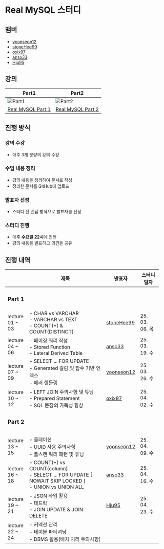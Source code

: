 # Real MySQL 스터디

## 맴버

- [yoonseon12](https://github.com/yoonseon12)
- [stoneHee99](https://github.com/stoneHee99)
- [oxix97](https://github.com/oxix97)
- [anso33](https://github.com/anso33)
- [Hju95](https://github.com/Hju95)

## 강의

| Part1                                                                                            | Part2                                                                                            |
|--------------------------------------------------------------------------------------------------|--------------------------------------------------------------------------------------------------|
| ![Part1](https://github.com/user-attachments/assets/8a42ebed-56f1-485b-907a-45445ca42e83)        | ![Part2](https://github.com/user-attachments/assets/ca86601a-6cd8-482f-b739-8b563cc4b672)        |
| <div align="center">[Real MySQL Part 1](https://www.inflearn.com/course/real-mysql-part-1)</div> | <div align="center">[Real MySQL Part 2](https://www.inflearn.com/course/real-mysql-part-2)</div> |

## 진행 방식

### 강의 수강

- 매주 3개 분량의 강의 수강

### 수업 내용 정리

- 강의 내용을 정리하여 문서로 작성
- 정리한 문서를 GitHub에 업로드

### 발표자 선정

- 스터디 전 랜덤 방식으로 발표자를 선정

### 스터디 진행

- 매주 **수요일 22시**에 진행
- 강의 내용을 발표하고 의견을 공유

## 진행 내역

|                    | 제목                                                                                                        | 발표자                                         | 스터디 일자        |
|--------------------|-----------------------------------------------------------------------------------------------------------|---------------------------------------------|---------------|
| <h3>Part 1</h3>    |                                                                                                           |                                             |               |
| lecture<br>01 ~ 03 | - CHAR vs VARCHAR <br> - VARCHAR vs TEXT <br> - COUNT(*) & COUNT(DISTINCT)                                | [stoneHee99](https://github.com/stoneHee99) | 25. 03. 06. 목 |
| lecture<br>04 ~ 06 | - 페이징 쿼리 작성 <br> - Stored Function <br> - Lateral Derived Table                                           | [anso33](https://github.com/anso33)         | 25. 03. 19. 수 |
| lecture<br>07 ~ 09 | - SELECT ... FOR UPDATE <br> - Generated 컬럼 및 함수 기반 인덱스 <br> - 에러 핸들링                                     | [yoonseon12](https://github.com/yoonseon12) | 25. 03. 26. 수 |
| lecture<br>10 ~ 12 | - LEFT JOIN 주의사항 및 튜닝 <br> - Prepared Statement <br> - SQL 문장의 가독성 향상                                     | [oxix97](https://github.com/oxix97)         | 25. 04. 02. 수 |
| <h3>Part 2<h3>     |                                                                                                           |                                             |               |
| lecture<br>13 ~ 15 | - 콜레이션 <br> - UUID 사용 주의사항 <br> - 풀스캔 쿼리 패턴 및 튜닝                                                          | [yoonseon12](https://github.com/yoonseon12) | 25. 04. 09. 수 |
| lecture<br>16 ~ 18 | - COUNT(*) vs COUNT(column) <br> - SELECT ... FOR UPDATE [ NOWAIT SKIP LOCKED ] <br> - UNION vs UNION ALL | [anso33](https://github.com/anso33)         | 25. 04. 16. 수 |
| lecture<br>19 ~ 21 | - JSON 타입 활용 <br> - 데드락 <br> - JOIN UPDATE & JOIN DELETE                                                  | [Hju95](https://github.com/Hju95)           | 25. 04. 23. 수 |
| lecture<br>22 ~ 24 | - 커넥션 관리 <br> - 테이블 파티셔닝 <br> - DBMS 활용(배치 처리 주의사항)                                                       |                                             |               |


